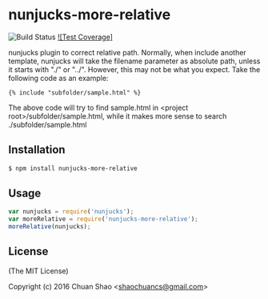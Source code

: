 # nunjucks-more-relative
![Build Status](travis-url)
[![Test Coverage]][coveralls-url]

nunjucks plugin to correct relative path. Normally, when include another template, nunjucks will take the filename parameter as absolute path, unless it starts with "./" or "../". However, this may not be what you expect.
Take the following code as an example:
```
{% include "subfolder/sample.html" %}
```
The above code will try to find sample.html in &lt;project root&gt;/subfolder/sample.html, while it makes more sense to search ./subfolder/sample.html

## Installation
```sh
$ npm install nunjucks-more-relative
```

## Usage
```js
var nunjucks = require('nunjucks');
var moreRelative = require('nunjucks-more-relative');
moreRelative(nunjucks);
```

## License
(The MIT License)

Copyright (c) 2016 Chuan Shao &lt;shaochuancs@gmail.com&gt;

[travis-url]: https://travis-ci.org/shaochuancs/nunjucks-more-relative.svg?branch=master
[coveralls-url]: https://coveralls.io/r/jshttp/accepts